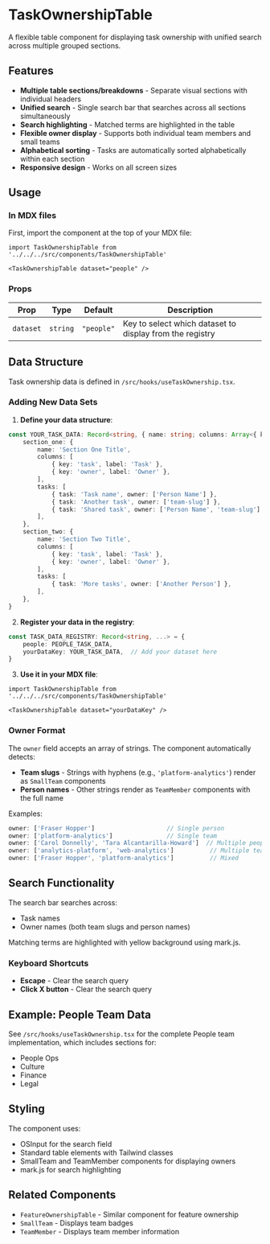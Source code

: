 # TaskOwnershipTable

A flexible table component for displaying task ownership with unified search across multiple grouped sections.

## Features

- **Multiple table sections/breakdowns** - Separate visual sections with individual headers
- **Unified search** - Single search bar that searches across all sections simultaneously
- **Search highlighting** - Matched terms are highlighted in the table
- **Flexible owner display** - Supports both individual team members and small teams
- **Alphabetical sorting** - Tasks are automatically sorted alphabetically within each section
- **Responsive design** - Works on all screen sizes

## Usage

### In MDX files

First, import the component at the top of your MDX file:

```mdx
import TaskOwnershipTable from '../../../src/components/TaskOwnershipTable'

<TaskOwnershipTable dataset="people" />
```

### Props

| Prop | Type | Default | Description |
|------|------|---------|-------------|
| `dataset` | `string` | `"people"` | Key to select which dataset to display from the registry |

## Data Structure

Task ownership data is defined in `/src/hooks/useTaskOwnership.tsx`.

### Adding New Data Sets

1. **Define your data structure**:

```typescript
const YOUR_TASK_DATA: Record<string, { name: string; columns: Array<{ key: string; label: string }>; tasks: Task[] }> = {
    section_one: {
        name: 'Section One Title',
        columns: [
            { key: 'task', label: 'Task' },
            { key: 'owner', label: 'Owner' },
        ],
        tasks: [
            { task: 'Task name', owner: ['Person Name'] },
            { task: 'Another task', owner: ['team-slug'] },
            { task: 'Shared task', owner: ['Person Name', 'team-slug'] },
        ],
    },
    section_two: {
        name: 'Section Two Title',
        columns: [
            { key: 'task', label: 'Task' },
            { key: 'owner', label: 'Owner' },
        ],
        tasks: [
            { task: 'More tasks', owner: ['Another Person'] },
        ],
    },
}
```

2. **Register your data in the registry**:

```typescript
const TASK_DATA_REGISTRY: Record<string, ...> = {
    people: PEOPLE_TASK_DATA,
    yourDataKey: YOUR_TASK_DATA,  // Add your dataset here
}
```

3. **Use it in your MDX file**:

```mdx
import TaskOwnershipTable from '../../../src/components/TaskOwnershipTable'

<TaskOwnershipTable dataset="yourDataKey" />
```

### Owner Format

The `owner` field accepts an array of strings. The component automatically detects:

- **Team slugs** - Strings with hyphens (e.g., `'platform-analytics'`) render as `SmallTeam` components
- **Person names** - Other strings render as `TeamMember` components with the full name

Examples:
```typescript
owner: ['Fraser Hopper']                    // Single person
owner: ['platform-analytics']               // Single team
owner: ['Carol Donnelly', 'Tara Alcantarilla-Howard']  // Multiple people
owner: ['analytics-platform', 'web-analytics']          // Multiple teams
owner: ['Fraser Hopper', 'platform-analytics']          // Mixed
```

## Search Functionality

The search bar searches across:
- Task names
- Owner names (both team slugs and person names)

Matching terms are highlighted with yellow background using mark.js.

### Keyboard Shortcuts

- **Escape** - Clear the search query
- **Click X button** - Clear the search query

## Example: People Team Data

See `/src/hooks/useTaskOwnership.tsx` for the complete People team implementation, which includes sections for:
- People Ops
- Culture
- Finance
- Legal

## Styling

The component uses:
- OSInput for the search field
- Standard table elements with Tailwind classes
- SmallTeam and TeamMember components for displaying owners
- mark.js for search highlighting

## Related Components

- `FeatureOwnershipTable` - Similar component for feature ownership
- `SmallTeam` - Displays team badges
- `TeamMember` - Displays team member information
